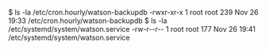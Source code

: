 $ ls -la /etc/cron.hourly/watson-backupdb
-rwxr-xr-x 1 root root 239 Nov 26 19:33 /etc/cron.hourly/watson-backupdb
$ ls -la /etc/systemd/system/watson.service
-rw-r--r-- 1 root root 177 Nov 26 19:41 /etc/systemd/system/watson.service